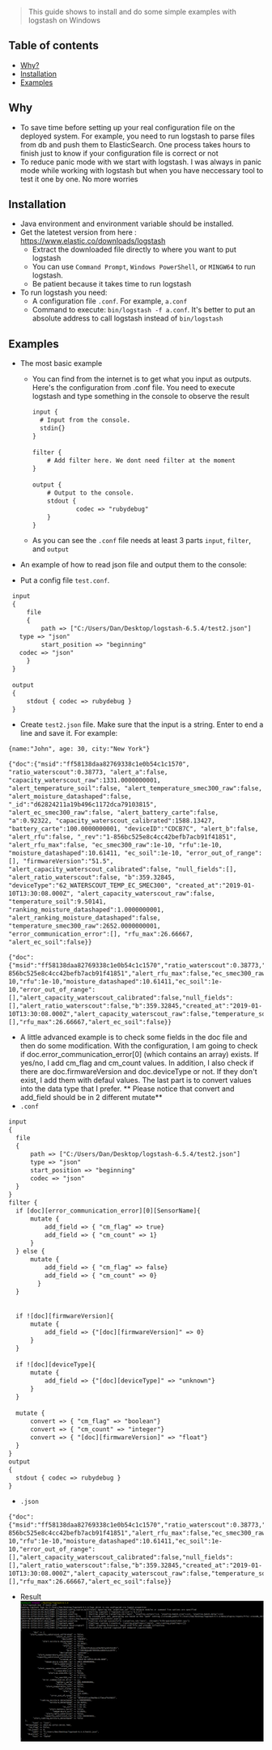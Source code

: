 > This guide shows to install and do some simple examples with logstash on Windows

## Table of contents
* [Why?](#why)
* [Installation](#installation)
* [Examples](#examples)

## Why

* To save time before setting up your real configuration file on the deployed system. For example, you need to run logstash to parse files from db and push them to ElasticSearch.
One process takes hours to finish just to know if your configuration file is correct or not
* To reduce panic mode with we start with logstash. I was always in panic mode while working with logstash but when you have neccessary tool to test it one by one. No more worries

## Installation

* Java environment and environment variable should be installed.
* Get the latetest version from here : https://www.elastic.co/downloads/logstash
  * Extract the downloaded file directly to where you want to put logstash
  * You can use `Command Prompt`, `Windows PowerShell`, or `MINGW64` to run logstash.
  * Be patient because it takes time to run logstash
* To run logstash you need:
  * A configuration file `.conf`. For example, `a.conf`
  * Command to execute: `bin/logstash -f a.conf`. It's better to put an absolute address to call logstash instead of `bin/logstash`
  
## Examples

* The most basic example 
  * You can find from the internet is to get what you input as outputs. Here's the configuration from .conf file. You need to execute logstash and type something in the console to observe the result
    ```
    input {
      # Input from the console.
      stdin{}
    }

    filter {
        # Add filter here. We dont need filter at the moment
    }

    output {
        # Output to the console.
        stdout {
                codec => "rubydebug"
        }
    }
    ```
  * As you can see the `.conf` file needs at least 3 parts `input`, `filter`, and `output`

* An example of how to read json file and output them to the console:
 * Put a config file `test.conf`.
 
 ```
  input 
  {
      file 
      {
          path => ["C:/Users/Dan/Desktop/logstash-6.5.4/test2.json"]
    type => "json"
          start_position => "beginning"
    codec => "json"
      }
  }

  output
  { 
      stdout { codec => rubydebug }
  }
 ```
  * Create `test2.json` file. Make sure that the input is a string. Enter to end a line and save it. For example:
  ```
  {name:"John", age: 30, city:"New York"}
  ```
  
  ```
  {"doc":{"msid":"ff58138daa82769338c1e0b54c1c1570", "ratio_waterscout":0.38773, "alert_a":false, "capacity_waterscout_raw":1331.0000000001, "alert_temperature_soil":false, "alert_temperature_smec300_raw":false, "alert_moisture_datashaped":false, "_id":"d62824211a19b496c1172dca79103815", "alert_ec_smec300_raw":false, "alert_battery_carte":false, "a":0.92322, "capacity_waterscout_calibrated":1588.13427, "battery_carte":100.0000000001, "deviceID":"CDCB7C", "alert_b":false, "alert_rfu":false, "_rev":"1-856bc525e8c4cc42befb7acb91f41851", "alert_rfu_max":false, "ec_smec300_raw":1e-10, "rfu":1e-10, "moisture_datashaped":10.61411, "ec_soil":1e-10, "error_out_of_range":[], "firmwareVersion":"51.5", "alert_capacity_waterscout_calibrated":false, "null_fields":[], "alert_ratio_waterscout":false, "b":359.32845, "deviceType":"62_WATERSCOUT_TEMP_EC_SMEC300", "created_at":"2019-01-10T13:30:08.000Z", "alert_capacity_waterscout_raw":false, "temperature_soil":9.50141, "ranking_moisture_datashaped":1.0000000001, "alert_ranking_moisture_datashaped":false, "temperature_smec300_raw":2652.0000000001, "error_communication_error":[], "rfu_max":26.66667, "alert_ec_soil":false}}
  ```

 ```
 {"doc":{"msid":"ff58138daa82769338c1e0b54c1c1570","ratio_waterscout":0.38773,"alert_a":false,"capacity_waterscout_raw":1331.0000000001,"alert_temperature_soil":false,"alert_temperature_smec300_raw":false,"alert_moisture_datashaped":false,"_id":"d62824211a19b496c1172dca79103815","alert_ec_smec300_raw":false,"alert_battery_carte":false,"a":0.92322,"capacity_waterscout_calibrated":1588.13427,"battery_carte":100.0000000001,"deviceID":"CDCB7C","alert_b":false,"alert_rfu":false,"_rev":"1-856bc525e8c4cc42befb7acb91f41851","alert_rfu_max":false,"ec_smec300_raw":1e-10,"rfu":1e-10,"moisture_datashaped":10.61411,"ec_soil":1e-10,"error_out_of_range":[],"alert_capacity_waterscout_calibrated":false,"null_fields":[],"alert_ratio_waterscout":false,"b":359.32845,"created_at":"2019-01-10T13:30:08.000Z","alert_capacity_waterscout_raw":false,"temperature_soil":9.50141,"ranking_moisture_datashaped":1.0000000001,"alert_ranking_moisture_datashaped":false,"temperature_smec300_raw":2652.0000000001,"error_communication_error":[],"rfu_max":26.66667,"alert_ec_soil":false}}
 ```
* A little advanced example is to check some fields in the doc file and then do some modification. With the configuration, I am going to check if doc.error_communication_error[0] (which contains an array) exists. If yes/no, I add cm_flag and cm_count values. In addition, I also check if there are doc.firmwareVersion and doc.deviceType or not. If they don't exist, I add them with defaul values. The last part is to convert values into the data type that I prefer. ** Please notice that convert and add_field should be in 2 different mutate**
 * `.conf`
  
  ```
  input 
{
    file 
    {
        path => ["C:/Users/Dan/Desktop/logstash-6.5.4/test2.json"]
		type => "json"
        start_position => "beginning"
		codec => "json"
    }
}
filter {
	if [doc][error_communication_error][0][SensorName]{
		mutate {
			add_field => { "cm_flag" => true}
			add_field => { "cm_count" => 1}
		}
	} else {
		mutate {
			add_field => { "cm_flag" => false}
			add_field => { "cm_count" => 0}
		  }
	}


	if ![doc][firmwareVersion]{
		mutate {
			add_field => {"[doc][firmwareVersion]" => 0}
		}
	}
	
	if ![doc][deviceType]{
		mutate {
			add_field => {"[doc][deviceType]" => "unknown"}
		}
	}

	mutate {
		convert => { "cm_flag" => "boolean"}
		convert => { "cm_count" => "integer"}
		convert => { "[doc][firmwareVersion]" => "float"}
	}
}
output
{ 
    stdout { codec => rubydebug }
}
  ```
 * `.json`
 
 ```
 {"doc":{"msid":"ff58138daa82769338c1e0b54c1c1570","ratio_waterscout":0.38773,"alert_a":false,"capacity_waterscout_raw":1331.0000000001,"alert_temperature_soil":false,"alert_temperature_smec300_raw":false,"alert_moisture_datashaped":false,"_id":"d62824211a19b496c1172dca79103815","alert_ec_smec300_raw":false,"alert_battery_carte":false,"a":0.92322,"capacity_waterscout_calibrated":1588.13427,"battery_carte":100.0000000001,"deviceID":"CDCB7C","alert_b":false,"alert_rfu":false,"_rev":"1-856bc525e8c4cc42befb7acb91f41851","alert_rfu_max":false,"ec_smec300_raw":1e-10,"rfu":1e-10,"moisture_datashaped":10.61411,"ec_soil":1e-10,"error_out_of_range":[],"alert_capacity_waterscout_calibrated":false,"null_fields":[],"alert_ratio_waterscout":false,"b":359.32845,"created_at":"2019-01-10T13:30:08.000Z","alert_capacity_waterscout_raw":false,"temperature_soil":9.50141,"ranking_moisture_datashaped":1.0000000001,"alert_ranking_moisture_datashaped":false,"temperature_smec300_raw":2652.0000000001,"error_communication_error":[],"rfu_max":26.66667,"alert_ec_soil":false}}
 
 ```
  * Result
   ![Result](/img1.PNG)
 


